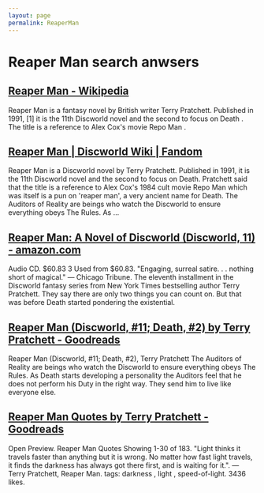 ```yaml
---
layout: page
permalink: ReaperMan
---
```


# Reaper Man search anwsers

## [Reaper Man - Wikipedia](https://en.wikipedia.org/wiki/Reaper_Man)

Reaper Man is a fantasy novel by British writer Terry Pratchett. Published in 1991, [1] it is the 11th Discworld novel and the second to focus on Death . The title is a reference to Alex Cox's movie Repo Man .

## [Reaper Man | Discworld Wiki | Fandom](https://discworld.fandom.com/wiki/Reaper_Man)

Reaper Man is a Discworld novel by Terry Pratchett. Published in 1991, it is the 11th Discworld novel and the second to focus on Death. Pratchett said that the title is a reference to Alex Cox's 1984 cult movie Repo Man which was itself is a pun on 'reaper man', a very ancient name for Death. The Auditors of Reality are beings who watch the Discworld to ensure everything obeys The Rules. As ...

## [Reaper Man: A Novel of Discworld (Discworld, 11) - amazon.com](https://www.amazon.com/Reaper-Man-Discworld-Terry-Pratchett/dp/0062237357)

Audio CD. $60.83 3 Used from $60.83. "Engaging, surreal satire. . . nothing short of magical." — Chicago Tribune. The eleventh installment in the Discworld fantasy series from New York Times bestselling author Terry Pratchett. They say there are only two things you can count on. But that was before Death started pondering the existential.

## [Reaper Man (Discworld, #11; Death, #2) by Terry Pratchett - Goodreads](https://www.goodreads.com/book/show/34517.Reaper_Man)

Reaper Man (Discworld, #11; Death, #2), Terry Pratchett The Auditors of Reality are beings who watch the Discworld to ensure everything obeys The Rules. As Death starts developing a personality the Auditors feel that he does not perform his Duty in the right way. They send him to live like everyone else.

## [Reaper Man Quotes by Terry Pratchett - Goodreads](https://www.goodreads.com/work/quotes/1796454-reaper-man)

Open Preview. Reaper Man Quotes Showing 1-30 of 183. "Light thinks it travels faster than anything but it is wrong. No matter how fast light travels, it finds the darkness has always got there first, and is waiting for it.". ― Terry Pratchett, Reaper Man. tags: darkness , light , speed-of-light. 3436 likes.

